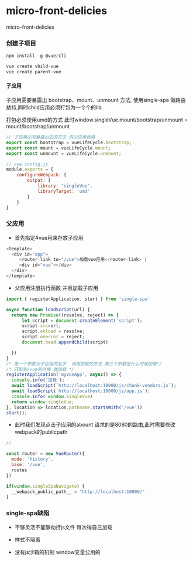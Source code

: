 # micro-front-delicies
micro-front-delicies

### 创建子项目

```js
npm install -g @vue/cli

vue create vhild-vue
vue create parent-vue
```

#### 子应用

子应用需要暴露出 bootstrap、mount、unmount 方法, 使用single-spa 做路由劫持,同时child应用必须打包为一个个的lib

打包必须使用umd的方式 此时window.singleVue.mount/bootstrap/unmount = mount/bootstrap/unmount
```js
// 子应用必须暴露出去的方法 供父应用调用
export const bootstrap = vueLifeCycle.bootstrap;
export const mount = vueLifeCycle.mount;
export const unmount = vueLifeCycle.unmount;

// vue.config.js
module.exports = {
    configureWebpack: {
        output: {
            library: "singleVue",
            libraryTarget: 'umd'
        }
    }
}
```

### 父应用

+ 首先指定#vue用来存放子应用


```js
<template>
  <div id="app">
     <router-link to="/vue">加载vue应用</router-link> |
     <div id="vue"></div>
  </div>
</template>
```

+ 父应用注册执行函数 并且加载子应用

```js
import { registerApplication, start } from 'single-spa'

async function loadScript(url) {
  return new Promise((resolve, reject) => {
      let script = document.createElement('script');
      script.src=url;
      script.onload = resolve;
      script.onerror = reject;
      document.head.appendChild(script)

  })
}
/* 第一个参数为子应用的名字  调用加载的方法 第三个参数是什么时候加载*/
/* 匹配到/vue的时候 就加载 */
registerApplication('myVueApp', async() => {
  console.info('加载');
  await loadScript(`http://localhost:10000/js/chunk-vendors.js`);
  await loadScript(`http://localhost:10000/js/app.js`);
  console.info( window.singleVue)
  return window.singleVue;
}, location => location.pathname.startsWith('/vue'))
start();
```

+ 此时我们发现点击子应用的abount 请求的是8080的路由,此时需要修改webpack的publicpath

```js
// 

const router = new VueRouter({
  mode: 'history',
  base: '/vue',
  routes
})

if(window.singleSpaNavigate) {
  __webpack_public_path__ = "http://localhost:10000/"
}
```

### single-spa缺陷

+ 不够灵活不能够劫持js文件 每次得自己加载

+ 样式不隔离

+ 没有js沙箱的机制 window变量公用的
